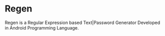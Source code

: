 # Regen
Regen is a Regular Expression based Text|Password Generator Developed in Android Programming Language.
